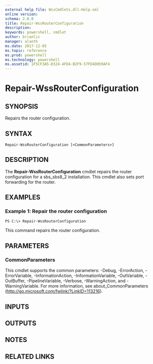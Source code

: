 ```yaml
---
external help file: WssCmdlets.dll-Help.xml
online version: 
schema: 2.0.0
title: Repair-WssRouterConfiguration
description: 
keywords: powershell, cmdlet
author: brianlic
manager: alanth
ms.date: 2017-12-05
ms.topic: reference
ms.prod: powershell
ms.technology: powershell
ms.assetid: 1F5CF3A5-D324-4FD4-B2F9-57FD4D059AF4
---
```


# Repair-WssRouterConfiguration

## SYNOPSIS
Repairs the router configuration.

## SYNTAX

```
Repair-WssRouterConfiguration [<CommonParameters>]
```

## DESCRIPTION
The **Repair-WssRouterConfiguration** cmdlet repairs the router configuration for a sbs_sbs8_2 installation.
This cmdlet also sets port forwarding for the router.

## EXAMPLES

### Example 1: Repair the router configuration
```
PS C:\> Repair-WssRouterConfiguration
```

This command repairs the router configuration.

## PARAMETERS

### CommonParameters
This cmdlet supports the common parameters: -Debug, -ErrorAction, -ErrorVariable, -InformationAction, -InformationVariable, -OutVariable, -OutBuffer, -PipelineVariable, -Verbose, -WarningAction, and -WarningVariable. For more information, see about_CommonParameters (http://go.microsoft.com/fwlink/?LinkID=113216).

## INPUTS

## OUTPUTS

## NOTES

## RELATED LINKS

